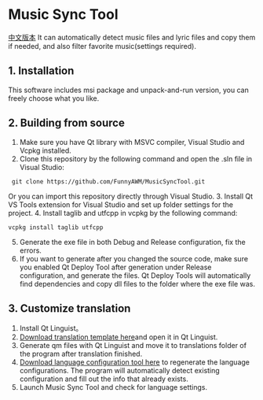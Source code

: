 # Music Sync Tool
[中文版本](README.md)
It can automatically detect music files and lyric files and copy them if needed, and also filter favorite music(settings required).
## 1. Installation
This software includes msi package and unpack-and-run version, you can freely choose what you like.
## 2. Building from source
1. Make sure you have Qt library with MSVC compiler, Visual Studio and Vcpkg installed.
2. Clone this repository by the following command and open the .sln file in Visual Studio:
```
 git clone https://github.com/FunnyAWM/MusicSyncTool.git
```
 Or you can import this repository directly through Visual Studio.
3. Install Qt VS Tools extension for Visual Studio and set up folder settings for the project.
4. Install taglib and utfcpp in vcpkg by the following command:
```
vcpkg install taglib utfcpp
```
5. Generate the exe file in both Debug and Release configuration, fix the errors.
6. If you want to generate after you changed the source code, make sure you enabled Qt Deploy Tool after generation under Release configuration, and generate the files. Qt Deploy Tools will automatically find dependencies and copy dll files to the folder where the exe file was.
## 3. Customize translation
1. Install Qt Linguist。
2. [Download translation template here](https://github.com/FunnyAWM/MusicSyncTool_files/raw/refs/heads/master/template.ts)and open it in Qt Linguist.
3. Generate qm files with Qt Linguist and move it to translations folder of the program after translation finished.
4. [Download language configuration tool here](https://github.com/FunnyAWM/MusicSyncTool_files/raw/refs/heads/master/Generator.7z) to regenerate the language configurations. The program will automatically detect existing configuration and fill out the info that already exists.
5. Launch Music Sync Tool and check for language settings.